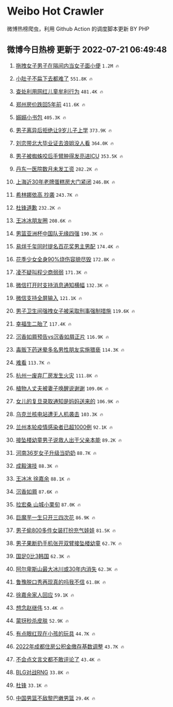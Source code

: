 # Weibo Hot Crawler 



微博热榜爬虫，利用 Github Action 的调度脚本更新 BY PHP 


## 微博今日热榜 更新于 2022-07-21 06:49:48 
1. [拖拽女子男子在隔间内当女子面小便](https://s.weibo.com/weibo?q=%23%E6%8B%96%E6%8B%BD%E5%A5%B3%E5%AD%90%E7%94%B7%E5%AD%90%E5%9C%A8%E9%9A%94%E9%97%B4%E5%86%85%E5%BD%93%E5%A5%B3%E5%AD%90%E9%9D%A2%E5%B0%8F%E4%BE%BF%23&Refer=top) `1.2M 🔥` 

1. [小肚子不扁下去都难了](https://s.weibo.com/weibo?q=%23%E5%B0%8F%E8%82%9A%E5%AD%90%E4%B8%8D%E6%89%81%E4%B8%8B%E5%8E%BB%E9%83%BD%E9%9A%BE%E4%BA%86%23&Refer=top) `551.8K 🔥` 

1. [查处利用网红儿童牟利行为](https://s.weibo.com/weibo?q=%23%E6%9F%A5%E5%A4%84%E5%88%A9%E7%94%A8%E7%BD%91%E7%BA%A2%E5%84%BF%E7%AB%A5%E7%89%9F%E5%88%A9%E8%A1%8C%E4%B8%BA%23&Refer=top) `481.4K 🔥` 

1. [郑州房价跌回5年前](https://s.weibo.com/weibo?q=%23%E9%83%91%E5%B7%9E%E6%88%BF%E4%BB%B7%E8%B7%8C%E5%9B%9E5%E5%B9%B4%E5%89%8D%23&Refer=top) `411.6K 🔥` 

1. [嫋嫋小书包](https://s.weibo.com/weibo?q=%E5%AB%8B%E5%AB%8B%E5%B0%8F%E4%B9%A6%E5%8C%85&Refer=top) `405.3K 🔥` 

1. [男子离异后拒绝让9岁儿子上学](https://s.weibo.com/weibo?q=%23%E7%94%B7%E5%AD%90%E7%A6%BB%E5%BC%82%E5%90%8E%E6%8B%92%E7%BB%9D%E8%AE%A99%E5%B2%81%E5%84%BF%E5%AD%90%E4%B8%8A%E5%AD%A6%23&Refer=top) `373.9K 🔥` 

1. [刘恋带北大毕业证去浪姐没人看](https://s.weibo.com/weibo?q=%23%E5%88%98%E6%81%8B%E5%B8%A6%E5%8C%97%E5%A4%A7%E6%AF%95%E4%B8%9A%E8%AF%81%E5%8E%BB%E6%B5%AA%E5%A7%90%E6%B2%A1%E4%BA%BA%E7%9C%8B%23&Refer=top) `364.0K 🔥` 

1. [男子被蜘蛛咬后手臂肿得发亮进ICU](https://s.weibo.com/weibo?q=%23%E7%94%B7%E5%AD%90%E8%A2%AB%E8%9C%98%E8%9B%9B%E5%92%AC%E5%90%8E%E6%89%8B%E8%87%82%E8%82%BF%E5%BE%97%E5%8F%91%E4%BA%AE%E8%BF%9BICU%23&Refer=top) `353.5K 🔥` 

1. [丹东一医院数月未发工资](https://s.weibo.com/weibo?q=%23%E4%B8%B9%E4%B8%9C%E4%B8%80%E5%8C%BB%E9%99%A2%E6%95%B0%E6%9C%88%E6%9C%AA%E5%8F%91%E5%B7%A5%E8%B5%84%23&Refer=top) `282.2K 🔥` 

1. [上海近30年老牌蛋糕房大门紧闭](https://s.weibo.com/weibo?q=%23%E4%B8%8A%E6%B5%B7%E8%BF%9130%E5%B9%B4%E8%80%81%E7%89%8C%E8%9B%8B%E7%B3%95%E6%88%BF%E5%A4%A7%E9%97%A8%E7%B4%A7%E9%97%AD%23&Refer=top) `246.8K 🔥` 

1. [希林娜依高 抄袭](https://s.weibo.com/weibo?q=%E5%B8%8C%E6%9E%97%E5%A8%9C%E4%BE%9D%E9%AB%98%20%E6%8A%84%E8%A2%AD&Refer=top) `243.7K 🔥` 

1. [杜锋道歉](https://s.weibo.com/weibo?q=%23%E6%9D%9C%E9%94%8B%E9%81%93%E6%AD%89%23&Refer=top) `232.2K 🔥` 

1. [王冰冰朋友圈](https://s.weibo.com/weibo?q=%23%E7%8E%8B%E5%86%B0%E5%86%B0%E6%9C%8B%E5%8F%8B%E5%9C%88%23&Refer=top) `208.6K 🔥` 

1. [男篮亚洲杯中国队无缘四强](https://s.weibo.com/weibo?q=%23%E7%94%B7%E7%AF%AE%E4%BA%9A%E6%B4%B2%E6%9D%AF%E4%B8%AD%E5%9B%BD%E9%98%9F%E6%97%A0%E7%BC%98%E5%9B%9B%E5%BC%BA%23&Refer=top) `190.3K 🔥` 

1. [易烊千玺同时提名百花奖男主男配](https://s.weibo.com/weibo?q=%23%E6%98%93%E7%83%8A%E5%8D%83%E7%8E%BA%E5%90%8C%E6%97%B6%E6%8F%90%E5%90%8D%E7%99%BE%E8%8A%B1%E5%A5%96%E7%94%B7%E4%B8%BB%E7%94%B7%E9%85%8D%23&Refer=top) `174.4K 🔥` 

1. [花季少女全身90%烧伤容貌尽毁](https://s.weibo.com/weibo?q=%E8%8A%B1%E5%AD%A3%E5%B0%91%E5%A5%B3%E5%85%A8%E8%BA%AB90%25%E7%83%A7%E4%BC%A4%E5%AE%B9%E8%B2%8C%E5%B0%BD%E6%AF%81&Refer=top) `172.8K 🔥` 

1. [凌不疑叫程少商弱弱](https://s.weibo.com/weibo?q=%23%E5%87%8C%E4%B8%8D%E7%96%91%E5%8F%AB%E7%A8%8B%E5%B0%91%E5%95%86%E5%BC%B1%E5%BC%B1%23&Refer=top) `171.3K 🔥` 

1. [微信打开时支持消息通知横幅](https://s.weibo.com/weibo?q=%23%E5%BE%AE%E4%BF%A1%E6%89%93%E5%BC%80%E6%97%B6%E6%94%AF%E6%8C%81%E6%B6%88%E6%81%AF%E9%80%9A%E7%9F%A5%E6%A8%AA%E5%B9%85%23&Refer=top) `132.3K 🔥` 

1. [微信支持全屏输入](https://s.weibo.com/weibo?q=%23%E5%BE%AE%E4%BF%A1%E6%94%AF%E6%8C%81%E5%85%A8%E5%B1%8F%E8%BE%93%E5%85%A5%23&Refer=top) `121.1K 🔥` 

1. [男子卫生间强拽女子被采取刑事强制措施](https://s.weibo.com/weibo?q=%23%E7%94%B7%E5%AD%90%E5%8D%AB%E7%94%9F%E9%97%B4%E5%BC%BA%E6%8B%BD%E5%A5%B3%E5%AD%90%E8%A2%AB%E9%87%87%E5%8F%96%E5%88%91%E4%BA%8B%E5%BC%BA%E5%88%B6%E6%8E%AA%E6%96%BD%23&Refer=top) `119.6K 🔥` 

1. [幸福生二胎了](https://s.weibo.com/weibo?q=%23%E5%B9%B8%E7%A6%8F%E7%94%9F%E4%BA%8C%E8%83%8E%E4%BA%86%23&Refer=top) `117.4K 🔥` 

1. [沉香如屑预告vs沉香如屑正片](https://s.weibo.com/weibo?q=%23%E6%B2%89%E9%A6%99%E5%A6%82%E5%B1%91%E9%A2%84%E5%91%8Avs%E6%B2%89%E9%A6%99%E5%A6%82%E5%B1%91%E6%AD%A3%E7%89%87%23&Refer=top) `116.9K 🔥` 

1. [毒贩下药迷晕多名男性朋友实施猥亵](https://s.weibo.com/weibo?q=%23%E6%AF%92%E8%B4%A9%E4%B8%8B%E8%8D%AF%E8%BF%B7%E6%99%95%E5%A4%9A%E5%90%8D%E7%94%B7%E6%80%A7%E6%9C%8B%E5%8F%8B%E5%AE%9E%E6%96%BD%E7%8C%A5%E4%BA%B5%23&Refer=top) `114.3K 🔥` 

1. [难看](https://s.weibo.com/weibo?q=%E9%9A%BE%E7%9C%8B&Refer=top) `113.7K 🔥` 

1. [杭州一废弃厂房发生火灾](https://s.weibo.com/weibo?q=%23%E6%9D%AD%E5%B7%9E%E4%B8%80%E5%BA%9F%E5%BC%83%E5%8E%82%E6%88%BF%E5%8F%91%E7%94%9F%E7%81%AB%E7%81%BE%23&Refer=top) `111.8K 🔥` 

1. [植物人丈夫被妻子唤醒说谢谢](https://s.weibo.com/weibo?q=%23%E6%A4%8D%E7%89%A9%E4%BA%BA%E4%B8%88%E5%A4%AB%E8%A2%AB%E5%A6%BB%E5%AD%90%E5%94%A4%E9%86%92%E8%AF%B4%E8%B0%A2%E8%B0%A2%23&Refer=top) `109.0K 🔥` 

1. [女儿的复旦录取通知是妈妈送来的](https://s.weibo.com/weibo?q=%23%E5%A5%B3%E5%84%BF%E7%9A%84%E5%A4%8D%E6%97%A6%E5%BD%95%E5%8F%96%E9%80%9A%E7%9F%A5%E6%98%AF%E5%A6%88%E5%A6%88%E9%80%81%E6%9D%A5%E7%9A%84%23&Refer=top) `106.9K 🔥` 

1. [乌克兰核电站遭无人机袭击](https://s.weibo.com/weibo?q=%23%E4%B9%8C%E5%85%8B%E5%85%B0%E6%A0%B8%E7%94%B5%E7%AB%99%E9%81%AD%E6%97%A0%E4%BA%BA%E6%9C%BA%E8%A2%AD%E5%87%BB%23&Refer=top) `103.3K 🔥` 

1. [兰州本轮疫情感染者已超1000例](https://s.weibo.com/weibo?q=%23%E5%85%B0%E5%B7%9E%E6%9C%AC%E8%BD%AE%E7%96%AB%E6%83%85%E6%84%9F%E6%9F%93%E8%80%85%E5%B7%B2%E8%B6%851000%E4%BE%8B%23&Refer=top) `92.1K 🔥` 

1. [接坠楼幼童男子说救人出于父亲本能](https://s.weibo.com/weibo?q=%23%E6%8E%A5%E5%9D%A0%E6%A5%BC%E5%B9%BC%E7%AB%A5%E7%94%B7%E5%AD%90%E8%AF%B4%E6%95%91%E4%BA%BA%E5%87%BA%E4%BA%8E%E7%88%B6%E4%BA%B2%E6%9C%AC%E8%83%BD%23&Refer=top) `89.2K 🔥` 

1. [河南36岁女子升级当奶奶](https://s.weibo.com/weibo?q=%23%E6%B2%B3%E5%8D%9736%E5%B2%81%E5%A5%B3%E5%AD%90%E5%8D%87%E7%BA%A7%E5%BD%93%E5%A5%B6%E5%A5%B6%23&Refer=top) `88.7K 🔥` 

1. [成毅演技](https://s.weibo.com/weibo?q=%23%E6%88%90%E6%AF%85%E6%BC%94%E6%8A%80%23&Refer=top) `88.3K 🔥` 

1. [王冰冰 徐嘉余](https://s.weibo.com/weibo?q=%E7%8E%8B%E5%86%B0%E5%86%B0%20%E5%BE%90%E5%98%89%E4%BD%99&Refer=top) `88.1K 🔥` 

1. [沉香如屑](https://s.weibo.com/weibo?q=%23%E6%B2%89%E9%A6%99%E5%A6%82%E5%B1%91%23&Refer=top) `87.6K 🔥` 

1. [拉宏桑 山城小栗旬](https://s.weibo.com/weibo?q=%E6%8B%89%E5%AE%8F%E6%A1%91%20%E5%B1%B1%E5%9F%8E%E5%B0%8F%E6%A0%97%E6%97%AC&Refer=top) `87.0K 🔥` 

1. [巨魔芋一生只开三四次花](https://s.weibo.com/weibo?q=%23%E5%B7%A8%E9%AD%94%E8%8A%8B%E4%B8%80%E7%94%9F%E5%8F%AA%E5%BC%80%E4%B8%89%E5%9B%9B%E6%AC%A1%E8%8A%B1%23&Refer=top) `86.9K 🔥` 

1. [男子偷800多件女装打扮充气娃娃](https://s.weibo.com/weibo?q=%23%E7%94%B7%E5%AD%90%E5%81%B7800%E5%A4%9A%E4%BB%B6%E5%A5%B3%E8%A3%85%E6%89%93%E6%89%AE%E5%85%85%E6%B0%94%E5%A8%83%E5%A8%83%23&Refer=top) `81.5K 🔥` 

1. [男子果断扔手机张开双臂接坠楼幼童](https://s.weibo.com/weibo?q=%23%E7%94%B7%E5%AD%90%E6%9E%9C%E6%96%AD%E6%89%94%E6%89%8B%E6%9C%BA%E5%BC%A0%E5%BC%80%E5%8F%8C%E8%87%82%E6%8E%A5%E5%9D%A0%E6%A5%BC%E5%B9%BC%E7%AB%A5%23&Refer=top) `62.7K 🔥` 

1. [国足0比3韩国](https://s.weibo.com/weibo?q=%23%E5%9B%BD%E8%B6%B30%E6%AF%943%E9%9F%A9%E5%9B%BD%23&Refer=top) `62.3K 🔥` 

1. [阿尔卑斯山最大冰川或30年内消失](https://s.weibo.com/weibo?q=%23%E9%98%BF%E5%B0%94%E5%8D%91%E6%96%AF%E5%B1%B1%E6%9C%80%E5%A4%A7%E5%86%B0%E5%B7%9D%E6%88%9630%E5%B9%B4%E5%86%85%E6%B6%88%E5%A4%B1%23&Refer=top) `62.3K 🔥` 

1. [鲁豫脱口秀再现真的吗我不信](https://s.weibo.com/weibo?q=%23%E9%B2%81%E8%B1%AB%E8%84%B1%E5%8F%A3%E7%A7%80%E5%86%8D%E7%8E%B0%E7%9C%9F%E7%9A%84%E5%90%97%E6%88%91%E4%B8%8D%E4%BF%A1%23&Refer=top) `61.8K 🔥` 

1. [徐嘉余家人回应](https://s.weibo.com/weibo?q=%23%E5%BE%90%E5%98%89%E4%BD%99%E5%AE%B6%E4%BA%BA%E5%9B%9E%E5%BA%94%23&Refer=top) `59.1K 🔥` 

1. [想念赵继伟](https://s.weibo.com/weibo?q=%E6%83%B3%E5%BF%B5%E8%B5%B5%E7%BB%A7%E4%BC%9F&Refer=top) `53.4K 🔥` 

1. [蒙犽秒杀皮肤](https://s.weibo.com/weibo?q=%23%E8%92%99%E7%8A%BD%E7%A7%92%E6%9D%80%E7%9A%AE%E8%82%A4%23&Refer=top) `52.9K 🔥` 

1. [有点眼红现在小孩的玩具](https://s.weibo.com/weibo?q=%23%E6%9C%89%E7%82%B9%E7%9C%BC%E7%BA%A2%E7%8E%B0%E5%9C%A8%E5%B0%8F%E5%AD%A9%E7%9A%84%E7%8E%A9%E5%85%B7%23&Refer=top) `44.7K 🔥` 

1. [2022年成都住房公积金缴存基数调整](https://s.weibo.com/weibo?q=%232022%E5%B9%B4%E6%88%90%E9%83%BD%E4%BD%8F%E6%88%BF%E5%85%AC%E7%A7%AF%E9%87%91%E7%BC%B4%E5%AD%98%E5%9F%BA%E6%95%B0%E8%B0%83%E6%95%B4%23&Refer=top) `43.7K 🔥` 

1. [不会点文言文都不敢评论了](https://s.weibo.com/weibo?q=%23%E4%B8%8D%E4%BC%9A%E7%82%B9%E6%96%87%E8%A8%80%E6%96%87%E9%83%BD%E4%B8%8D%E6%95%A2%E8%AF%84%E8%AE%BA%E4%BA%86%23&Refer=top) `43.4K 🔥` 

1. [BLG对战RNG](https://s.weibo.com/weibo?q=%23BLG%E5%AF%B9%E6%88%98RNG%23&Refer=top) `33.8K 🔥` 

1. [杜锋](https://s.weibo.com/weibo?q=%E6%9D%9C%E9%94%8B&Refer=top) `33.1K 🔥` 

1. [中国男篮不敌黎巴嫩男篮](https://s.weibo.com/weibo?q=%23%E4%B8%AD%E5%9B%BD%E7%94%B7%E7%AF%AE%E4%B8%8D%E6%95%8C%E9%BB%8E%E5%B7%B4%E5%AB%A9%E7%94%B7%E7%AF%AE%23&Refer=top) `29.4K 🔥` 

